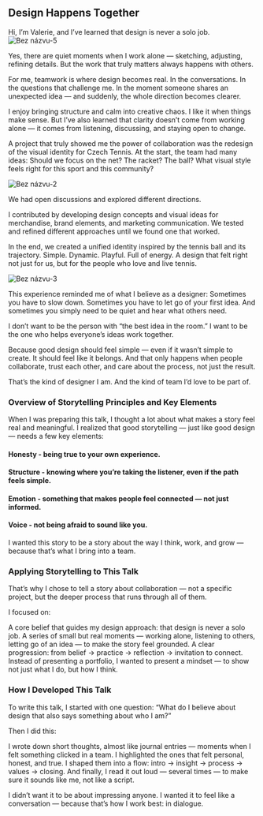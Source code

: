 ## Design Happens Together

Hi, I’m Valerie,
and I’ve learned that design is never a solo job. ![Bez názvu-5](https://github.com/user-attachments/assets/5bfcb03d-dc1d-4a6e-8d84-34838050d544)

Yes, there are quiet moments when I work alone — sketching, adjusting, refining details.
But the work that truly matters always happens with others.

For me, teamwork is where design becomes real.
In the conversations.
In the questions that challenge me.
In the moment someone shares an unexpected idea — and suddenly, the whole direction becomes clearer.

I enjoy bringing structure and calm into creative chaos.
I like it when things make sense.
But I’ve also learned that clarity doesn’t come from working alone — it comes from listening, discussing, and staying open to change.

A project that truly showed me the power of collaboration was the redesign of the visual identity for Czech Tennis.
At the start, the team had many ideas:
Should we focus on the net? The racket? The ball?
What visual style feels right for this sport and this community?

![Bez názvu-2](https://github.com/user-attachments/assets/29a54d96-38b4-409e-b035-26c8fc756ff3)

We had open discussions and explored different directions.


I contributed by developing design concepts and visual ideas for merchandise, brand elements, and marketing communication.
We tested and refined different approaches until we found one that worked.

In the end, we created a unified identity inspired by the tennis ball and its trajectory.
Simple. Dynamic. Playful. Full of energy.
A design that felt right not just for us, but for the people who love and live tennis.


![Bez názvu-3](https://github.com/user-attachments/assets/b3253555-fd9a-46c5-8a56-a4631db37e3c)



This experience reminded me of what I believe as a designer:
Sometimes you have to slow down.
Sometimes you have to let go of your first idea.
And sometimes you simply need to be quiet and hear what others need.

I don’t want to be the person with “the best idea in the room.”
I want to be the one who helps everyone’s ideas work together.

Because good design should feel simple — even if it wasn’t simple to create.
It should feel like it belongs.
And that only happens when people collaborate, trust each other, and care about the process, not just the result.

That’s the kind of designer I am.
And the kind of team I’d love to be part of.




### Overview of Storytelling Principles and Key Elements
When I was preparing this talk, I thought a lot about what makes a story feel real and meaningful.
I realized that good storytelling — just like good design — needs a few key elements:

#### Honesty - being true to your own experience.
#### Structure - knowing where you’re taking the listener, even if the path feels simple.
#### Emotion - something that makes people feel connected — not just informed.
#### Voice - not being afraid to sound like you.

I wanted this story to be a story about the way I think, work, and grow — because that’s what I bring into a team.

### Applying Storytelling to This Talk
That’s why I chose to tell a story about collaboration — not a specific project, but the deeper process that runs through all of them.

I focused on:

A core belief that guides my design approach: that design is never a solo job.
A series of small but real moments — working alone, listening to others, letting go of an idea — to make the story feel grounded.
A clear progression: from belief → practice → reflection → invitation to connect.
Instead of presenting a portfolio, I wanted to present a mindset — to show not just what I do, but how I think.

### How I Developed This Talk
To write this talk, I started with one question:
“What do I believe about design that also says something about who I am?”

Then I did this:

I wrote down short thoughts, almost like journal entries — moments when I felt something clicked in a team.
I highlighted the ones that felt personal, honest, and true.
I shaped them into a flow: intro → insight → process → values → closing.
And finally, I read it out loud — several times — to make sure it sounds like me, not like a script.

I didn’t want it to be about impressing anyone. I wanted it to feel like a conversation — because that’s how I work best: in dialogue.

